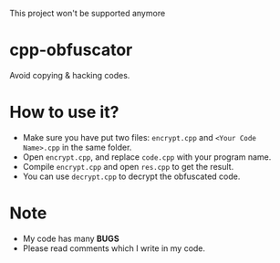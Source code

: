 This project won't be supported anymore

# cpp-obfuscator

Avoid copying & hacking codes.


# How to use it?
- Make sure you have put two files: ``encrypt.cpp`` and ``<Your Code Name>.cpp`` in the same folder.
- Open ``encrypt.cpp``, and replace ``code.cpp`` with your program name.
- Compile ``encrypt.cpp`` and open ``res.cpp`` to get the result.
- You can use ``decrypt.cpp`` to decrypt the obfuscated code.

# Note
- My code has many **BUGS**
- Please read comments which I write in my code.
